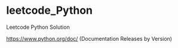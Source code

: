 # leetcode_Python
Leetcode Python Solution

https://www.python.org/doc/ (Documentation Releases by Version)

